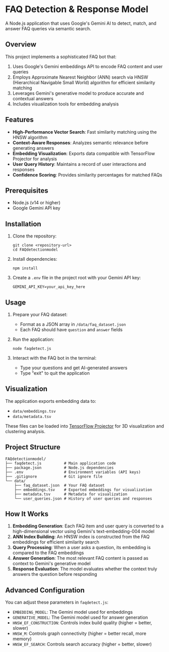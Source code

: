 # FAQ Detection & Response Model

A Node.js application that uses Google's Gemini AI to detect, match, and answer FAQ queries via semantic search.

## Overview

This project implements a sophisticated FAQ bot that:
1. Uses Google's Gemini embeddings API to encode FAQ content and user queries
2. Employs Approximate Nearest Neighbor (ANN) search via HNSW (Hierarchical Navigable Small World) algorithm for efficient similarity matching
3. Leverages Gemini's generative model to produce accurate and contextual answers
4. Includes visualization tools for embedding analysis

## Features

- **High-Performance Vector Search**: Fast similarity matching using the HNSW algorithm
- **Context-Aware Responses**: Analyzes semantic relevance before generating answers
- **Embedding Visualization**: Exports data compatible with TensorFlow Projector for analysis
- **User Query History**: Maintains a record of user interactions and responses
- **Confidence Scoring**: Provides similarity percentages for matched FAQs

## Prerequisites

- Node.js (v14 or higher)
- Google Gemini API key

## Installation

1. Clone the repository:
   ```
   git clone <repository-url>
   cd FAQdetectionmodel
   ```

2. Install dependencies:
   ```
   npm install
   ```

3. Create a `.env` file in the project root with your Gemini API key:
   ```
   GEMINI_API_KEY=your_api_key_here
   ```

## Usage

1. Prepare your FAQ dataset:
   - Format as a JSON array in `/data/faq_dataset.json`
   - Each FAQ should have `question` and `answer` fields

2. Run the application:
   ```
   node faqdetect.js
   ```

3. Interact with the FAQ bot in the terminal:
   - Type your questions and get AI-generated answers
   - Type "exit" to quit the application

## Visualization

The application exports embedding data to:
- `data/embeddings.tsv`
- `data/metadata.tsv`

These files can be loaded into [TensorFlow Projector](https://projector.tensorflow.org/) for 3D visualization and clustering analysis.

## Project Structure

```
FAQdetectionmodel/
├── faqdetect.js          # Main application code
├── package.json          # Node.js dependencies
├── .env                  # Environment variables (API keys)
├── .gitignore            # Git ignore file
└── data/
    ├── faq_dataset.json  # Your FAQ dataset
    ├── embeddings.tsv    # Exported embeddings for visualization
    ├── metadata.tsv      # Metadata for visualization
    └── user_queries.json # History of user queries and responses
```

## How It Works

1. **Embedding Generation**: Each FAQ item and user query is converted to a high-dimensional vector using Gemini's text-embedding-004 model
2. **ANN Index Building**: An HNSW index is constructed from the FAQ embeddings for efficient similarity search
3. **Query Processing**: When a user asks a question, its embedding is compared to the FAQ embeddings
4. **Answer Generation**: The most relevant FAQ content is passed as context to Gemini's generative model
5. **Response Evaluation**: The model evaluates whether the context truly answers the question before responding

## Advanced Configuration

You can adjust these parameters in `faqdetect.js`:
- `EMBEDDING_MODEL`: The Gemini model used for embeddings
- `GENERATIVE_MODEL`: The Gemini model used for answer generation
- `HNSW_EF_CONSTRUCTION`: Controls index build quality (higher = better, slower)
- `HNSW_M`: Controls graph connectivity (higher = better recall, more memory)
- `HNSW_EF_SEARCH`: Controls search accuracy (higher = better, slower)


